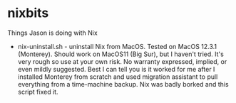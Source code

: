 # nixbits
Things Jason is doing with Nix 
* nix-uninstall.sh - uninstall Nix from MacOS.  Tested on MacOS 12.3.1 (Monterey).  Should work on MacOS11 (Big Sur), but I haven't tried.  It's very rough so use at your own risk.  No warranty expressed, implied, or even mildly suggested. Best I can tell you is it worked for me after I installed Monterey from scratch and used migration assistant to pull everything from a time-machine backup.  Nix was badly borked and this script fixed it.
